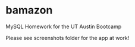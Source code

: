 # bamazon
MySQL Homework for the UT Austin Bootcamp

Please see screenshots folder for the app at work!
